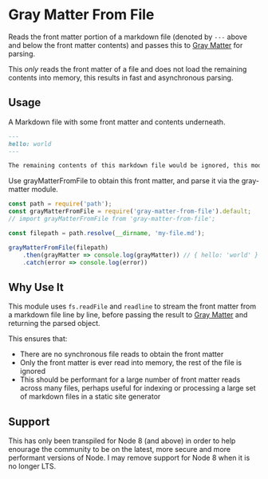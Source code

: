 # Gray Matter From File

Reads the front matter portion of a markdown file (denoted by `---` above and below the front matter contents) and passes this to [Gray Matter](https://www.npmjs.com/package/gray-matter) for parsing.

This *only* reads the front matter of a file and does not load the remaining contents into memory, this results in fast and asynchronous parsing.

## Usage
A Markdown file with some front matter and contents underneath.

```markdown
---
hello: world
---

The remaining contents of this markdown file would be ignored, this module simply retrieves the front matter above.
```

Use grayMatterFromFile to obtain this front matter, and parse it via the gray-matter module.

```javascript
const path = require('path');
const grayMatterFromFile = require('gray-matter-from-file').default;
// import grayMatterFromFile from 'gray-matter-from-file';

const filepath = path.resolve(__dirname, 'my-file.md');

grayMatterFromFile(filepath)
    .then(grayMatter => console.log(grayMatter)) // { hello: 'world' }
    .catch(error => console.log(error))
```

## Why Use It

This module uses `fs.readFile` and `readline` to stream the front matter from a markdown file line by line, before passing the result to [Gray Matter](https://www.npmjs.com/package/gray-matter) and returning the parsed object.

This ensures that:

- There are no synchronous file reads to obtain the front matter
- Only the front matter is ever read into memory, the rest of the file is ignored
- This should be performant for a large number of front matter reads across many files, perhaps useful for indexing or processing a large set of markdown files in a static site generator

## Support

This has only been transpiled for Node 8 (and above) in order to help enourage the community to be on the latest, more secure and more performant versions of Node. I may remove support for Node 8 when it is no longer LTS.
